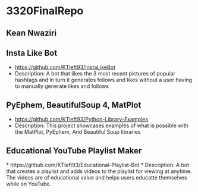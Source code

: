 # 3320FinalRepo

<h2>Kean Nwaziri</h2>

<h2>Insta Like Bot</h2>

* https://github.com/KTleft93/InstaLikeBot
* Description: A bot that likes the 3 most recent pictures of popular hashtags and in turn
it generates follows and likes without a user having to manually generate likes and follows


<h2>PyEphem, BeautifulSoup 4, MatPlot</h2>

* https://github.com/KTleft93/Python-Library-Examples
* Description: This project showcases examples of what is possible with the MatPlot, PyEphem, And Beautiful Soup libraries



<h2>Educational YouTube Playlist Maker</h2>
* https://github.com/KTleft93/Educational-Playlist-Bot
* Description: A bot that creates a playlist and adds videos to the playlist for viewing at anytime. The videos are of educational value and helps users educatte themselves while on YouTube.

